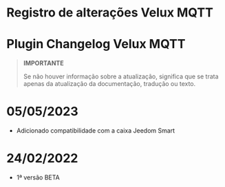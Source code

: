 # Registro de alterações Velux MQTT

# Plugin Changelog Velux MQTT

>**IMPORTANTE**
>
>Se não houver informação sobre a atualização, significa que se trata apenas da atualização da documentação, tradução ou texto.

# 05/05/2023

- Adicionado compatibilidade com a caixa Jeedom Smart

# 24/02/2022

- 1ª versão BETA
